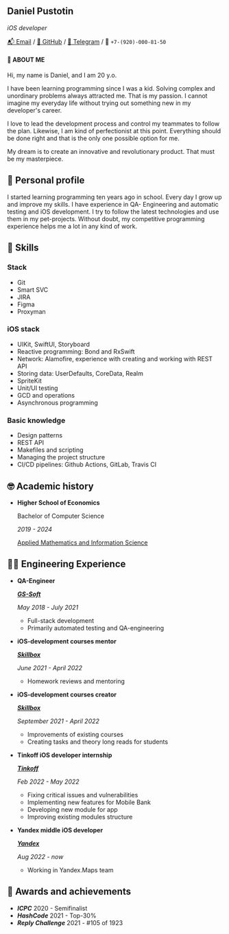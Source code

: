 ## Daniel Pustotin
*iOS developer*

[📬 Email](daniel.pustotin@gmail.com)
/ [🐙 GitHub](https://github.com/heartsker)
/ [💬 Telegram](https://t.me/heartsker)
/ 📲 `+7-(920)-000-81-50`

#### 👋 ABOUT ME
Hi, my name is Daniel, and I am 20 y.o.

I have been learning programming since I was a kid. Solving complex and unordinary problems always attracted me. That is my passion. I cannot imagine my everyday life without trying out something new in my developer's career.

I love to lead the development process and control my teammates to follow the plan. Likewise, I am kind of perfectionist at this point. Everything should be done right and that is the only one possible option for me.

My dream is to create an innovative and revolutionary product. That must be my masterpiece.

## 💬 Personal profile
I started learning programming ten years ago in school. Every day I grow up and improve my skills. I have experience in QA- Engineering and automatic testing and iOS development. I try to follow the latest technologies and
use them in my pet-projects. Without doubt, my competitive programming experience helps me a lot in any kind of work.
## 💪 Skills
### Stack
- Git
- Smart SVC
- JIRA
- Figma
- Proxyman

### iOS stack
- UIKit, SwiftUI, Storyboard
- Reactive programming: Bond and RxSwift
- Network: Alamofire, experience with creating and working with REST API
- Storing data: UserDefaults, CoreData, Realm
- SpriteKit
- Unit/UI testing
- GCD and operations
- Asynchronous programming

### Basic knowledge
- Design patterns
- REST API
- Makefiles and scripting
- Managing the project structure
- CI/CD pipelines: Github Actions, GitLab, Travis CI

## 🤓 Academic history
- **Higher School of Economics**

    Bachelor of Computer Science
    
    *2019 - 2024*

    [Applied Mathematics and Information Science](https://www.hse.ru/en/ba/ami/)

## 👨‍💻 Engineering Experience

- **QA-Engineer**

    [***GS-Soft***](https://www.gs-soft.com/CMS/en/)
    
    *May 2018 - July 2021*

    - Full-stack development
    - Primarily automated testing and QA-engineering

- **iOS-development courses mentor**
    
    [***Skillbox***](https://skillbox.ru) 

    *June 2021 - April 2022*
    
    - Homework reviews and mentoring

- **iOS-development courses creator**

    [***Skillbox***](https://skillbox.ru)

    *September 2021 - April 2022*

    - Improvements of existing courses
    - Creating tasks and theory long reads for students

- **Tinkoff iOS developer internship**

    [***Tinkoff***](https://www.tinkoff.ru)
    
    *Feb 2022 - May 2022*

    - Fixing critical issues and vulnerabilities
    - Implementing new features for Mobile Bank
    - Developing new module for app
    - Improving existing modules structure

- **Yandex middle iOS developer**

    [***Yandex***](https://yandex.com)
    
    *Aug 2022 - now*

    - Working in Yandex.Maps team

## 🥇 Awards and achievements
- ***ICPC*** 2020 - Semifinalist
- ***HashCode*** 2021 - Top-30%
- ***Reply Challenge*** 2021 - #105 of 1923
